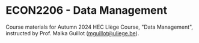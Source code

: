 # ECON2206 - Data Management
Course materials for Autumn 2024 HEC LIège Course, "Data Management", instructed by Prof. Malka Guillot (mguillot@uliege.be).

